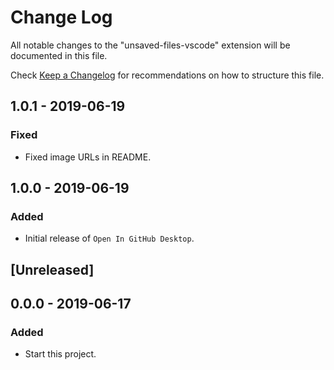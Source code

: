 # Change Log

All notable changes to the "unsaved-files-vscode" extension will be documented in this file.

Check [Keep a Changelog](http://keepachangelog.com/) for recommendations on how to structure this file.

## 1.0.1 - 2019-06-19

### Fixed

- Fixed image URLs in README.

## 1.0.0 - 2019-06-19

### Added

- Initial release of `Open In GitHub Desktop`.

## [Unreleased]

## 0.0.0 - 2019-06-17

### Added

- Start this project.
